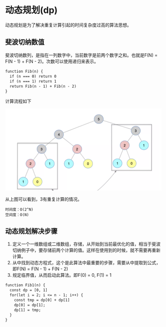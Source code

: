 # 动态规划(dp)
动态规划是为了解决重复计算引起的时间复杂度过高的算法思想。

## 斐波切纳数值
斐波切纳数列，是指在一列数字中，当前数字是前两个数字之和。也就是F(N) = F(N - 1) + F(N - 2)。次数可以使用递归来表示。
```
function Fib(n) {
  if (n === 0) return 0
  if (n === 1) return 1
  return Fib(n - 1) + Fib(n - 2)
}
```
计算流程如下

![计算](../statics/1.png)

从上图可以看到，3有重复计算的情况。
```
时间度：O(2^N)
空间度：O(N)
```

## 动态规划解决步骤

1. 定义一个一维数组或二维数组，存储，从开始到当前最优化的值，相当于斐波切纳例子中，要存储前两个计算的值。这样在使用到的时候，就不需要再重新计算。
2. 从中找到动态方程式，这个是此算法中最重要的步骤，需要从中提取到公式，即F(N) = F(N - 1) + F(N - 2)
3. 规定临界值，从而启动此算法。即F(0) = 0, F(1) = 1

```
function Fib1(n) {
  const dp = [0, 1]
  for(let i = 2; i <= n - 1; i++) {
    const tmp = dp[0] + dp[1]
    dp[0] = dp[1];
    dp[1] = tmp;
  }
}
```